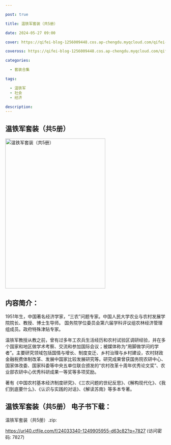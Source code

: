 ```yaml
---

post: true

title: 温铁军套装（共5册）

date: 2024-05-27 09:00

cover: https://qifei-blog-1256009448.cos.ap-chengdu.myqcloud.com/qifei-blog/663981ba0ea9cb1403985cb5.jpg

coveross: https://qifei-blog-1256009448.cos.ap-chengdu.myqcloud.com/qifei-blog/663981ba0ea9cb1403985cb5.jpg

categories:

  - 套装合集

tags:

  - 温铁军
  - 社会
  - 经济

description:
---
```


## 温铁军套装（共5册）
<img alt="温铁军套装（共5册） " class="aligncenter loading" data-was-processed="true" decoding="async" fetchpriority="high" height="471" src="https://qifei-blog-1256009448.cos.ap-chengdu.myqcloud.com/qifei-blog/663981ba0ea9cb1403985cb5.jpg " style="cursor: zoom-in;" width="314"/>

## 内容简介：

1951年生，中国著名经济学家，“三农”问题专家。中国人民大学农业与农村发展学院院长、教授、博士生导师。 国务院学位委员会第六届学科评议组农林经济管理组成员。政府特殊津贴专家。

温铁军教授从教之前，曾有过多年工农兵生活经历和农村试验区调研经验，并在多个国家和地区做学术考察、交流和参加国际会议；被媒体称为“用脚做学问的学者”。主要研究领域包括国情与增长、制度变迁、乡村治理与乡村建设，农村财政金融税费体制改革、发展中国家比较发展研究等。研究成果曾获国务院农研中心、国家体改委、国家科委等中央五单位联合颁发的“农村改革十周年优秀论文奖”、农业部农研中心优秀科研成果一等奖等多项奖励。

著有《中国农村基本经济制度研究》、《三农问题的世纪反思》、《解构现代化》、《我们到底要什么》、《认识与实践的对话》、《解读苏南》等多本专著。

## 温铁军套装（共5册） 电子书下载：
温铁军套装（共5册）.zip: 

https://url40.ctfile.com/f/24033340-1249905955-d63c82?p=7827 (访问密码: 7827)
